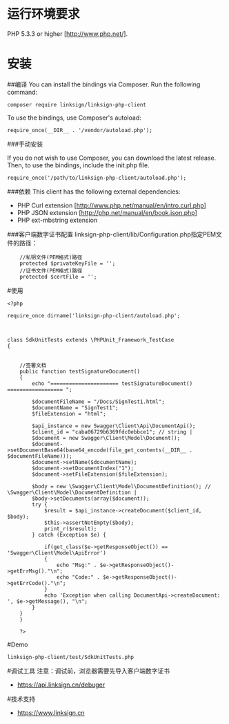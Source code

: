 # 运行环境要求
PHP 5.3.3 or higher [http://www.php.net/].

# 安装
##编译
You can install the bindings via Composer. Run the following command:
```
composer require linksign/linksign-php-client
```
To use the bindings, use Composer's autoload:
```
require_once(__DIR__ . '/vendor/autoload.php');
```
###手动安装

If you do not wish to use Composer, you can download the latest release. Then, to use the bindings, include the init.php file.
```
require_once('/path/to/linksign-php-client/autoload.php');
```
###依赖
This client has the following external dependencies:

* PHP Curl extension [http://www.php.net/manual/en/intro.curl.php]
* PHP JSON extension [http://php.net/manual/en/book.json.php]
* PHP ext-mbstring extension

###客户端数字证书配置
linksign-php-client/lib/Configuration.php指定PEM文件的路径：
```
	//私钥文件(PEM格式)路径
	protected $privateKeyFile = '';
	//证书文件(PEM格式)路径
	protected $certFile = '';
```
#使用
```
<?php
 
require_once dirname('linksign-php-client/autoload.php';

 

class SdkUnitTests extends \PHPUnit_Framework_TestCase
{
	 

	//签署文档
	public function testSignatureDocument()
    {
		echo "====================== testSignatureDocument() ================== ";

		$documentFileName = "/Docs/SignTest1.html";
		$documentName = "SignTest1";
		$fileExtension = "html";

		$api_instance = new Swagger\Client\Api\DocumentApi();
		$client_id = "caba06729b6369fdc0ebbce1"; // string | 
		$document = new Swagger\Client\Model\Document();
		$document->setDocumentBase64(base64_encode(file_get_contents(__DIR__ . $documentFileName)));
		$document->setName($documentName);
		$document->setDocumentIndex("1");
		$document->setFileExtension($fileExtension);

		$body = new \Swagger\Client\Model\DocumentDefinition(); // \Swagger\Client\Model\DocumentDefinition | 
		$body->setDocuments(array($document));
 		try { 
			$result = $api_instance->createDocument($client_id, $body);
			$this->assertNotEmpty($body);
			print_r($result);
		} catch (Exception $e) {

 			if(get_class($e->getResponseObject()) == 'Swagger\Client\Model\ApiError')
			{
				echo "Msg:" . $e->getResponseObject()->getErrMsg()."\n";
				echo "Code:" . $e->getResponseObject()->getErrCode()."\n";
			}
			echo 'Exception when calling DocumentApi->createDocument: ', $e->getMessage(), "\n";
		}
    }
    }
    
    ?>
```
#Demo
```
linksign-php-client/test/SdkUnitTests.php
```
#调试工具
注意：调试前，浏览器需要先导入客户端数字证书
* https://api.linksign.cn/debuger

#技术支持
* https://www.linksign.cn
